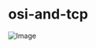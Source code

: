 # osi-and-tcp
![Image](https://github.com/user-attachments/assets/c0c364c6-9390-447c-9957-f00e7512337c)
